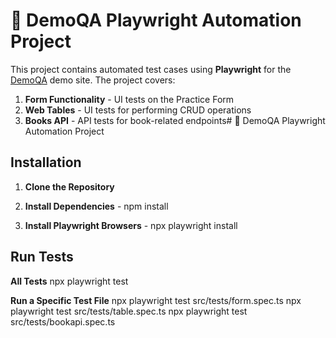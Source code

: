 # 📘 DemoQA Playwright Automation Project

This project contains automated test cases using **Playwright** for the [DemoQA](https://demoqa.com/) demo site. The project covers:

1. **Form Functionality** - UI tests on the Practice Form  
2. **Web Tables** - UI tests for performing CRUD operations  
3. **Books API** - API tests for book-related endpoints# 📘 DemoQA Playwright Automation Project


## Installation

1. **Clone the Repository**

2. **Install Dependencies** - npm install
   
3. **Install Playwright Browsers** - npx playwright install

## Run Tests

**All Tests**
npx playwright test

**Run a Specific Test File**
npx playwright test src/tests/form.spec.ts
npx playwright test src/tests/table.spec.ts
npx playwright test src/tests/bookapi.spec.ts
